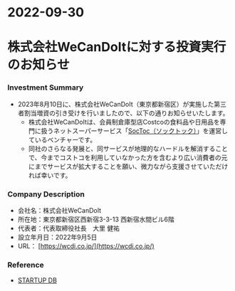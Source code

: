 2022-09-30
===
# 株式会社WeCanDoItに対する投資実行のお知らせ
### Investment Summary
* 2023年8月10日に、株式会社WeCanDoIt（東京都新宿区）が実施した第三者割当増資の引き受けを行いましたので、以下の通りお知らせいたします。
  * 株式会社WeCanDoItは、会員制倉庫型店Costcoの食料品や日用品を専門に扱うネットスーパーサービス「[SocToc（ソックトック）](https://soctoc.jp/)」を運営しているベンチャーです。
  * 同社のさらなる発展と、同サービスが地理的なハードルを解消することで、今までコストコを利用していなかった方を含むより広い消費者の元にまでサービスが拡大することを願い、微力ながら支援させていただければ幸いです。

### Company Description
* 会社名：株式会社WeCanDoIt
* 所在地：東京都新宿区西新宿3-3-13 西新宿水間ビル6階
* 代表者：代表取締役社長　大里 健祐
* 設立年月日：2022年9月5日
* URL： [https://wcdi.co.jp/](https://wcdi.co.jp/)

### Reference
* [STARTUP DB](https://startup-db.com/companies/gwlEZN8UdMEGvL2A)
